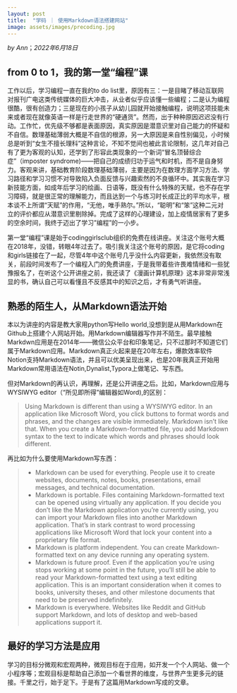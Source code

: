 ```yaml
---
layout: post
title:  "学码 ｜ 使用Markdown语法搭建网站"
image: assets/images/precoding.jpg
---
```


_by Ann_；_2022年6月18日_ 
## from 0 to 1，我的第一堂“编程”课
工作以后，学习编程一直在我的to do list里，原因有三：一是目睹了移动互联网对报刊广电这类传统媒体的巨大冲击，从业者似乎应该懂一些编程；二是认为编程很酷，很有创造力；三是现在的小孩子从幼儿园就开始接触编程，说明这项技能未来或者现在就像英语一样是行走世界的“硬通货”。然而，出于种种原因迟迟没有行动。工作忙，优先级不够都是表面原因，真实原因是潜意识里对自己能力的怀疑和不自信。数理基础薄弱大概是不自信的根源，另一大原因是来自性别偏见，小时候总是听到“女生不擅长理科”这种言论，不知不觉间也被此言论限制，这几年对自己有了更为客观的认知，还学到了形容此类现象的一个新词“冒名顶替综合症”（imposter syndrome)——把自己的成绩归功于运气和时机，而不是自身努力。客观来讲，基础教育阶段数理基础薄弱，主要是因为在数理方面学习方法、学习路径和学习习惯不对导致陷入负面反馈与兴趣索然的不良循环中。其实我在学习新技能方面，如成年后学习的绘画、日语等，既没有什么特殊的天赋，也不存在学习障碍，就是很正常的理解能力，而且达到一个与练习时长成正比的平均水平，根本谈不上所谓“天赋”的作用，“无他，唯手熟尔。”所以，“聪明”和“笨”这种二元对立的评价都应从潜意识里剔除掉。完成了这样的心理建设，加上疫情居家有了更多的空余时间，我终于迈出了学习”编程”的一小步。

第一堂“编程”课是始于codinggirlsclub组织的免费在线讲座。关注这个账号大概在2018年，没错，转眼4年过去了。吸引我关注这个账号的原因，是它将coding和girls链接在了一起，尽管4年中这个账号几乎没什么内容更新，我依然没有取关，前段时间发布了一个编程入门的免费讲座，于是我带着些许畏难情绪和一些犹豫报名了，在听这个公开讲座之前，我还读了《漫画计算机原理》这本非常非常浅显的书，确认自己可以看懂且不反感其中的知识之后，才有勇气听讲座。

## 熟悉的陌生人，从Markdown语法开始

本以为讲座的内容是教大家用python写Hello world,没想到是从用Markdown在Github上搭建个人网站开始。用Markdown编辑器写作并不陌生。最早接触Markdwn应用是在2014年——微信公众平台和印象笔记，只不过那时不知道它们属于Markdown应用。Markdown真正火起来是在20年左右，爆款效率软件Notion支持Markdown语法，并且可以优美呈现出来，也是20年我真正开始用Markdown常用语法在Notin,Dynalist,Typora上做笔记、写东西。

但对Markdown的再认识，再理解，还是公开讲座之后。比如，Markdown应用与WYSIWYG editor（“所见即所得”编辑器如Word),的区别：

> Using Markdown is different than using a WYSIWYG editor. In an application like Microsoft Word, you click buttons to format words and phrases, and the changes are visible immediately. Markdown isn’t like that. When you create a Markdown-formatted file, you add Markdown syntax to the text to indicate which words and phrases should look different.

再比如为什么要使用Markdown写东西：

> * Markdown can be used for everything. People use it to create websites, documents, notes, books, presentations, email messages, and technical documentation.
> * Markdown is portable. Files containing Markdown-formatted text can be opened using virtually any application. If you decide you don’t like the Markdown application you’re currently using, you can import your Markdown files into another Markdown application. That’s in stark contrast to word processing applications like Microsoft Word that lock your content into a proprietary file format.
> * Markdown is platform independent. You can create Markdown-formatted text on any device running any operating system.
> * Markdown is future proof. Even if the application you’re using stops working at some point in the future, you’ll still be able to read your Markdown-formatted text using a text editing application. This is an important consideration when it comes to books, university theses, and other milestone documents that need to be preserved indefinitely.
> * Markdown is everywhere. Websites like Reddit and GitHub support Markdown, and lots of desktop and web-based applications support it.

## 最好的学习方法是应用
学习的目标分微观和宏观两种，微观目标在于应用，如开发一个个人网站、做一个小程序等；宏观目标是帮助自己添加一个看世界的维度，与世界产生更多元的链接。千里之行，始于足下。于是有了这篇用Markdown写成的文章。

